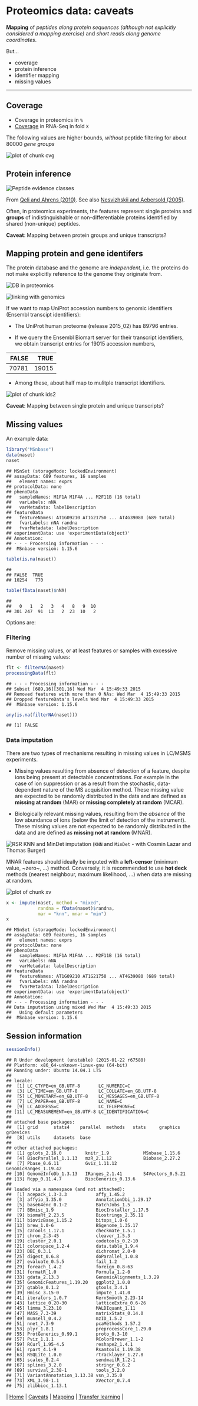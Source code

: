 # Proteomics data: caveats



**Mapping** of *peptides along protein sequences (although not
  explicitly considered a mapping exercise)* and *short reads along
  genome coordinates*.

But...

- coverage
- protein inference
- identifier mapping
- missing values

---

## Coverage

- Coverage in proteomics in `%`
- [Coverage](http://www.ncbi.nlm.nih.gov/pubmed/24434847) in RNA-Seq in fold `X`

The following values are higher bounds, *without* peptide filtering for
about 80000 *gene groups* 

![plot of chunk cvg](figure/cvg-1.png) 

## Protein inference

<!-- ![Basic peptide grouping](./figure/F5.large.jpg) -->


![Peptide evidence classes](./figure/nbt0710-647-F2.gif)

From [Qeli and Ahrens (2010)](http://www.ncbi.nlm.nih.gov/pubmed/20622826).
See also [Nesvizhskii and Aebersold (2005)](http://www.ncbi.nlm.nih.gov/pubmed/16009968).

Often, in proteomics experiments, the features represent single
proteins and **groups** of indistinguishable or non-differentiable
proteins identified by shared (non-unique) peptides.

**Caveat**: Mapping between protein groups and unique transcripts?

## Mapping protein and gene identifers

The protein database and the genome are _independent_, i.e. the
proteins do not make explicitly reference to the genome they originate
from.

![DB in proteomics](./figure/indep-prot-db.png)

![linking with genomics](./figure/gen-prot-db.png)

If we want to map UniProt accession numbers to genomic identifiers
(Ensembl transcipt identifiers):




- The UniProt human proteome (release 2015_02) has 89796 entries.

- If we query the Ensembl Biomart server for their transcript
  identifiers, we obtain transcript entries for
  19015 accession numbers,



| FALSE|  TRUE|
|-----:|-----:|
| 70781| 19015|

- Among these, about half map to mulitple transcript identifiers.

![plot of chunk ids2](figure/ids2-1.png) 

**Caveat**: Mapping between single protein and unique transcripts?

## Missing values

An example data:


```r
library("MSnbase")
data(naset)
naset
```

```
## MSnSet (storageMode: lockedEnvironment)
## assayData: 689 features, 16 samples 
##   element names: exprs 
## protocolData: none
## phenoData
##   sampleNames: M1F1A M1F4A ... M2F11B (16 total)
##   varLabels: nNA
##   varMetadata: labelDescription
## featureData
##   featureNames: AT1G09210 AT1G21750 ... AT4G39080 (689 total)
##   fvarLabels: nNA randna
##   fvarMetadata: labelDescription
## experimentData: use 'experimentData(object)'
## Annotation:  
## - - - Processing information - - -
##  MSnbase version: 1.15.6
```

```r
table(is.na(naset))
```

```
## 
## FALSE  TRUE 
## 10254   770
```

```r
table(fData(naset)$nNA)
```

```
## 
##   0   1   2   3   4   8   9  10 
## 301 247  91  13   2  23  10   2
```

Options are:

### Filtering

Remove missing values, or at least features or samples with excessive number of missing values:


```r
flt <- filterNA(naset)
processingData(flt)
```

```
## - - - Processing information - - -
## Subset [689,16][301,16] Wed Mar  4 15:49:33 2015 
## Removed features with more than 0 NAs: Wed Mar  4 15:49:33 2015 
## Dropped featureData's levels Wed Mar  4 15:49:33 2015 
##  MSnbase version: 1.15.6
```

```r
any(is.na(filterNA(naset)))
```

```
## [1] FALSE
```

### Data imputation

There are two types of mechanisms resulting in missing values in
LC/MSMS experiments.

- Missing values resulting from absence of detection of a feature,
  despite ions being present at detectable concentrations.  For
  example in the case of ion suppression or as a result from the
  stochastic, data-dependent nature of the MS acquisition
  method. These missing value are expected to be randomly distributed
  in the data and are defined as **missing at random** (MAR) or
  **missing completely at random** (MCAR).

- Biologically relevant missing values, resulting from the *absence*
  of the low abundance of ions (below the limit of detection of the
  instrument). These missing values are not expected to be randomly
  distributed in the data and are defined as **missing not at random**
  (MNAR).


![RSR KNN and MinDet imputation](./figure/imp-sim.png)
(`KNN` and `MinDet` - with Cosmin Lazar and Thomas Burger)

MNAR features should ideally be imputed with a **left-censor**
(minimum value, ~zero~, ...)  method. Conversely, it is recommended to
use **hot deck** methods (nearest neighbour, maximum likelihood, ...)
when data are missing at random.

![plot of chunk xv](figure/xv-1.png) 


```r
x <- impute(naset, method = "mixed",
            randna = fData(naset)$randna,
            mar = "knn", mnar = "min")
x
```

```
## MSnSet (storageMode: lockedEnvironment)
## assayData: 689 features, 16 samples 
##   element names: exprs 
## protocolData: none
## phenoData
##   sampleNames: M1F1A M1F4A ... M2F11B (16 total)
##   varLabels: nNA
##   varMetadata: labelDescription
## featureData
##   featureNames: AT1G09210 AT1G21750 ... AT4G39080 (689 total)
##   fvarLabels: nNA randna
##   fvarMetadata: labelDescription
## experimentData: use 'experimentData(object)'
## Annotation:  
## - - - Processing information - - -
## Data imputation using mixed Wed Mar  4 15:49:33 2015 
##   Using default parameters 
##  MSnbase version: 1.15.6
```

## Session information


```r
sessionInfo()
```

```
## R Under development (unstable) (2015-01-22 r67580)
## Platform: x86_64-unknown-linux-gnu (64-bit)
## Running under: Ubuntu 14.04.1 LTS
## 
## locale:
##  [1] LC_CTYPE=en_GB.UTF-8       LC_NUMERIC=C              
##  [3] LC_TIME=en_GB.UTF-8        LC_COLLATE=en_GB.UTF-8    
##  [5] LC_MONETARY=en_GB.UTF-8    LC_MESSAGES=en_GB.UTF-8   
##  [7] LC_PAPER=en_GB.UTF-8       LC_NAME=C                 
##  [9] LC_ADDRESS=C               LC_TELEPHONE=C            
## [11] LC_MEASUREMENT=en_GB.UTF-8 LC_IDENTIFICATION=C       
## 
## attached base packages:
##  [1] grid      stats4    parallel  methods   stats     graphics  grDevices
##  [8] utils     datasets  base     
## 
## other attached packages:
##  [1] gplots_2.16.0         knitr_1.9             MSnbase_1.15.6       
##  [4] BiocParallel_1.1.13   mzR_2.1.12            Biobase_2.27.2       
##  [7] Pbase_0.6.11          Gviz_1.11.12          GenomicRanges_1.19.42
## [10] GenomeInfoDb_1.3.13   IRanges_2.1.41        S4Vectors_0.5.21     
## [13] Rcpp_0.11.4.7         BiocGenerics_0.13.6  
## 
## loaded via a namespace (and not attached):
##  [1] acepack_1.3-3.3           affy_1.45.2              
##  [3] affyio_1.35.0             AnnotationDbi_1.29.17    
##  [5] base64enc_0.1-2           BatchJobs_1.5            
##  [7] BBmisc_1.9                BiocInstaller_1.17.5     
##  [9] biomaRt_2.23.5            Biostrings_2.35.11       
## [11] biovizBase_1.15.2         bitops_1.0-6             
## [13] brew_1.0-6                BSgenome_1.35.17         
## [15] caTools_1.17.1            checkmate_1.5.1          
## [17] chron_2.3-45              cleaver_1.5.3            
## [19] cluster_2.0.1             codetools_0.2-10         
## [21] colorspace_1.2-4          data.table_1.9.4         
## [23] DBI_0.3.1                 dichromat_2.0-0          
## [25] digest_0.6.8              doParallel_1.0.8         
## [27] evaluate_0.5.5            fail_1.2                 
## [29] foreach_1.4.2             foreign_0.8-63           
## [31] formatR_1.0               Formula_1.2-0            
## [33] gdata_2.13.3              GenomicAlignments_1.3.29 
## [35] GenomicFeatures_1.19.20   ggplot2_1.0.0            
## [37] gtable_0.1.2              gtools_3.4.1             
## [39] Hmisc_3.15-0              impute_1.41.0            
## [41] iterators_1.0.7           KernSmooth_2.23-14       
## [43] lattice_0.20-30           latticeExtra_0.6-26      
## [45] limma_3.23.10             MALDIquant_1.11          
## [47] MASS_7.3-39               matrixStats_0.14.0       
## [49] munsell_0.4.2             mzID_1.5.2               
## [51] nnet_7.3-9                pcaMethods_1.57.2        
## [53] plyr_1.8.1                preprocessCore_1.29.0    
## [55] ProtGenerics_0.99.1       proto_0.3-10             
## [57] Pviz_1.1.1                RColorBrewer_1.1-2       
## [59] RCurl_1.95-4.5            reshape2_1.4.1           
## [61] rpart_4.1-9               Rsamtools_1.19.38        
## [63] RSQLite_1.0.0             rtracklayer_1.27.8       
## [65] scales_0.2.4              sendmailR_1.2-1          
## [67] splines_3.2.0             stringr_0.6.2            
## [69] survival_2.38-1           tools_3.2.0              
## [71] VariantAnnotation_1.13.38 vsn_3.35.0               
## [73] XML_3.98-1.1              XVector_0.7.4            
## [75] zlibbioc_1.13.1
```

| [Home](./README.md) | [Caveats](./caveats.md) | [Mapping](./mapping.md) | [Transfer learning](./transfer-learning.md) |

